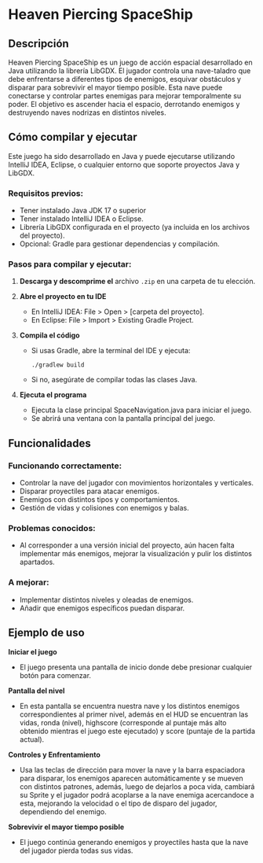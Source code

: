 # Heaven Piercing SpaceShip

## Descripción

Heaven Piercing SpaceShip es un juego de acción espacial desarrollado en Java utilizando la librería LibGDX. El jugador controla una nave-taladro que debe enfrentarse a diferentes tipos de enemigos, esquivar obstáculos y disparar para sobrevivir el mayor tiempo posible. Esta nave puede conectarse y controlar partes enemigas para mejorar temporalmente su poder. El objetivo es ascender hacia el espacio, derrotando enemigos y destruyendo naves nodrizas en distintos niveles.

## Cómo compilar y ejecutar

Este juego ha sido desarrollado en Java y puede ejecutarse utilizando IntelliJ IDEA, Eclipse, o cualquier entorno que soporte proyectos Java y LibGDX.

### Requisitos previos:

- Tener instalado Java JDK 17 o superior
- Tener instalado IntelliJ IDEA o Eclipse.
- Librería LibGDX configurada en el proyecto (ya incluida en los archivos del proyecto).
- Opcional: Gradle para gestionar dependencias y compilación.

### Pasos para compilar y ejecutar:

1. **Descarga y descomprime el** archivo `.zip` en una carpeta de tu elección.
2. **Abre el proyecto en tu IDE**
    - En IntelliJ IDEA: File > Open > [carpeta del proyecto].
    - En Eclipse: File > Import > Existing Gradle Project.

3. **Compila el código**
    - Si usas Gradle, abre la terminal del IDE y ejecuta: 
        ```
        ./gradlew build
        ```
    - Si no, asegúrate de compilar todas las clases Java.
        
4. **Ejecuta el programa**
    - Ejecuta la clase principal SpaceNavigation.java para iniciar el juego.
    - Se abrirá una ventana con la pantalla principal del juego.
        

## Funcionalidades

### Funcionando correctamente:

- Controlar la nave del jugador con movimientos horizontales y verticales.
- Disparar proyectiles para atacar enemigos.
- Enemigos con distintos tipos y comportamientos.
- Gestión de vidas y colisiones con enemigos y balas.

### Problemas conocidos:

- Al corresponder a una versión inicial del proyecto, aún hacen falta implementar más enemigos, mejorar la visualización y pulir los distintos apartados.

### A mejorar:

- Implementar distintos niveles y oleadas de enemigos.
- Añadir que enemigos específicos puedan disparar.

## Ejemplo de uso

**Iniciar el juego**

- El juego presenta una pantalla de inicio donde debe presionar cualquier botón para comenzar.

**Pantalla del nivel**

- En esta pantalla se encuentra nuestra nave y los distintos enemigos correspondientes al primer nivel, además en el HUD se encuentran las vidas, ronda (nivel), highscore (corresponde al puntaje más alto obtenido mientras el juego este ejecutado) y score (puntaje de la partida actual).

**Controles y Enfrentamiento**

- Usa las teclas de dirección para mover la nave y la barra espaciadora para disparar, los enemigos aparecen automáticamente y se mueven con distintos patrones, además, luego de dejarlos a poca vida, cambiará su Sprite y el jugador podrá acoplarse a la nave enemiga acercandoce a esta, mejorando la velocidad o el tipo de disparo del jugador, dependiendo del enemigo. 

**Sobrevivir el mayor tiempo posible**

- El juego continúa generando enemigos y proyectiles hasta que la nave del jugador pierda todas sus vidas.
